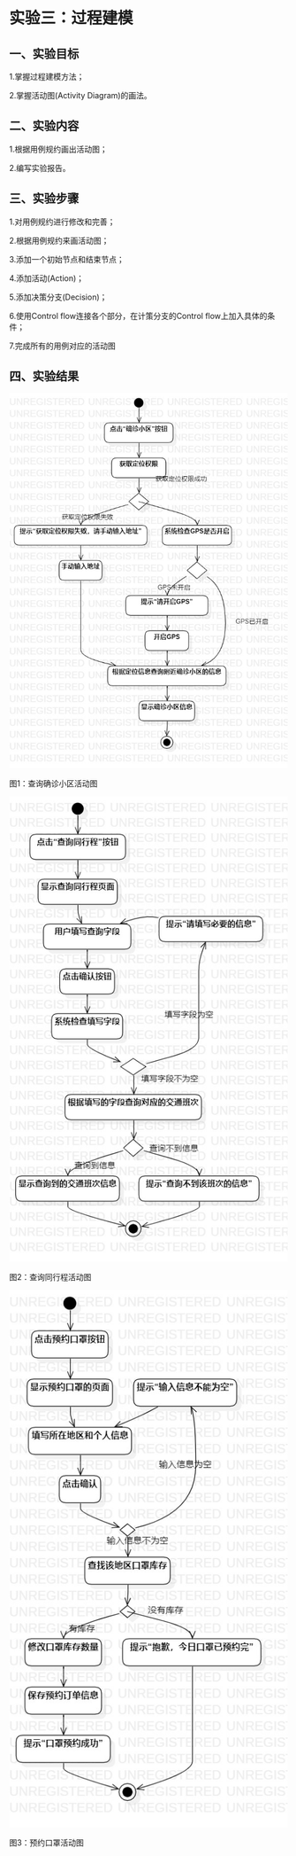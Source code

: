 # 实验三：过程建模



## 一、实验目标

1.掌握过程建模方法；

2.掌握活动图(Activity Diagram)的画法。



## 二、实验内容

1.根据用例规约画出活动图；

2.编写实验报告。



##  三、实验步骤

1.对用例规约进行修改和完善；

2.根据用例规约来画活动图；

3.添加一个初始节点和结束节点；

4.添加活动(Action)；

5.添加决策分支(Decision)；

6.使用Control flow连接各个部分，在计策分支的Control flow上加入具体的条件；

7.完成所有的用例对应的活动图



## 四、实验结果

![活动图](./查询确诊小区活动图.jpg)

图1：查询确诊小区活动图

![活动图](./同行程查询活动图.jpg)

图2：查询同行程活动图

![活动图](./预约口罩活动图.jpg)

图3：预约口罩活动图
